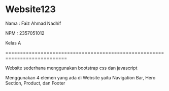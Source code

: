 # Website123

Nama : Faiz Ahmad Nadhif

NPM : 2357051012

Kelas A

===========================================================================

Website sederhana menggunakan bootstrap css dan javascript

Menggunakan 4 elemen yang ada di Website yaitu Navigation Bar, Hero Section, Product, dan Footer
